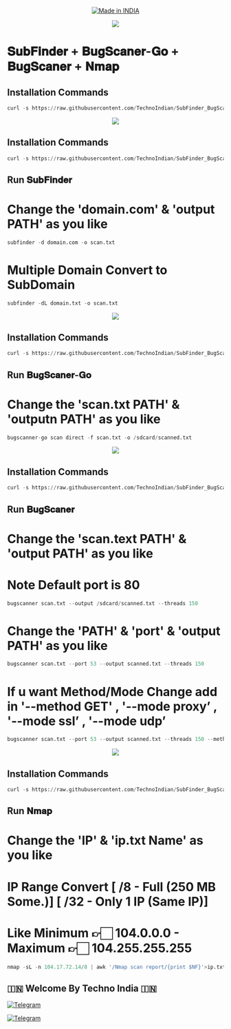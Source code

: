 <p align="center">
<a href="https://t.me/rktechnoindians"><img title="Made in INDIA" src="https://img.shields.io/badge/MADE%20IN-INDIA-SCRIPT?colorA=%23ff8100&colorB=%23017e40&colorC=%23ff0000&style=for-the-badge"></a>
</p>

<a name="readme-top"></a>


<p align="center"> 
<a href="https://t.me/rktechnoindians"><img src="https://readme-typing-svg.herokuapp.com?font=Fira+Code&weight=800&size=35&pause=1000&color=F727EF&center=true&vCenter=true&random=false&width=435&lines=𝐀𝐥𝐥-𝐢𝐧-𝐎𝐧𝐞" /></a>
 </p>
 
# 𝐒𝐮𝐛𝐅𝐢𝐧𝐝𝐞𝐫 + 𝐁𝐮𝐠𝐒𝐜𝐚𝐧𝐞𝐫-𝐆𝐨 + 𝐁𝐮𝐠𝐒𝐜𝐚𝐧𝐞𝐫 + 𝐍𝐦𝐚𝐩


## Installation Commands
```python
curl -s https://raw.githubusercontent.com/TechnoIndian/SubFinder_BugScaner_BugScaner-Go_Nmap/main/All-in-One.sh | bash
```



<p align="center"> 
<a href="https://t.me/rktechnoindians"><img src="https://readme-typing-svg.herokuapp.com?font=Fira+Code&weight=800&size=35&pause=1000&color=F74848&center=true&vCenter=true&random=false&width=435&lines=𝐒𝐮𝐛𝐅𝐢𝐧𝐝𝐞𝐫-𝐢𝐧-𝐓𝐞𝐫𝐦𝐮𝐱" /></a>
 </p>


## Installation Commands
```python
curl -s https://raw.githubusercontent.com/TechnoIndian/SubFinder_BugScaner_BugScaner-Go_Nmap/main/SubFinder-in-Termux.sh | bash
```

## Run 𝐒𝐮𝐛𝐅𝐢𝐧𝐝𝐞𝐫
# Change the 'domain.com' & 'output PATH' as you like
```python
subfinder -d domain.com -o scan.txt
```
# Multiple Domain Convert to SubDomain
```python
subfinder -dL domain.txt -o scan.txt
```

<p align="center"> 
<a href="https://t.me/rktechnoindians"><img src="https://readme-typing-svg.herokuapp.com?font=Fira+Code&weight=800&size=35&pause=1000&color=F74848&center=true&vCenter=true&random=false&width=435&lines=𝐁𝐮𝐠𝐒𝐜𝐚𝐧𝐞𝐫-𝐆𝐨-𝐢𝐧-𝐓𝐞𝐫𝐦𝐮𝐱" /></a>
 </p>


 ## Installation Commands
```python
curl -s https://raw.githubusercontent.com/TechnoIndian/SubFinder_BugScaner_BugScaner-Go_Nmap/main/BugScaner-Go-in-Termux.sh | bash
```

## Run 𝐁𝐮𝐠𝐒𝐜𝐚𝐧𝐞𝐫-𝐆𝐨
# Change the 'scan.txt PATH' & 'outputn PATH' as you like
```python
bugscanner-go scan direct -f scan.txt -o /sdcard/scanned.txt
```

<p align="center"> 
<a href="https://t.me/rktechnoindians"><img src="https://readme-typing-svg.herokuapp.com?font=Fira+Code&weight=800&size=35&pause=1000&color=F74848&center=true&vCenter=true&random=false&width=435&lines=𝐁𝐮𝐠𝐒𝐜𝐚𝐧𝐞𝐫-𝐢𝐧-𝐓𝐞𝐫𝐦𝐮𝐱" /></a>
 </p>


 ## Installation Commands
```python
curl -s https://raw.githubusercontent.com/TechnoIndian/SubFinder_BugScaner_BugScaner-Go_Nmap/main/BugScaner-in-Termux.sh | bash
```

## Run 𝐁𝐮𝐠𝐒𝐜𝐚𝐧𝐞𝐫
# Change the 'scan.text PATH' & 'output PATH' as you like
# Note Default port is 80
```python
bugscanner scan.txt --output /sdcard/scanned.txt --threads 150
```

# Change the 'PATH' & 'port' & 'output PATH' as you like
```python
bugscanner scan.txt --port 53 --output scanned.txt --threads 150
```

# If u want Method/Mode Change add in '--method GET' , '--mode proxy’ , '--mode ssl’ , '--mode udp’
```python
bugscanner scan.txt --port 53 --output scanned.txt --threads 150 --method GET
```


<p align="center"> 
<a href="https://t.me/rktechnoindians"><img src="https://readme-typing-svg.herokuapp.com?font=Fira+Code&weight=800&size=35&pause=1000&color=F74848&center=true&vCenter=true&random=false&width=435&lines=𝐍𝐦𝐚𝐩-𝐢𝐧-𝐓𝐞𝐫𝐦𝐮𝐱" /></a>
 </p>


 ## Installation Commands
```python
curl -s https://raw.githubusercontent.com/TechnoIndian/SubFinder_BugScaner_BugScaner-Go_Nmap/main/Nmap-in-Termux.sh | bash
```

## Run 𝐍𝐦𝐚𝐩
# Change the 'IP' & 'ip.txt Name' as you like
# IP Range Convert [ /8 - Full (250 MB Some.)] [ /32 - Only 1 IP (Same IP)]
# Like Minimum 👉🏻  104.0.0.0 - Maximum 👉🏻  104.255.255.255                    
```python
nmap -sL -n 104.17.72.14/8 | awk '/Nmap scan report/{print $NF}'>ip.txt
```


## 🇮🇳 Welcome By Techno India 🇮🇳

[![Telegram](https://img.shields.io/badge/TELEGRAM-CHANNEL-red?style=for-the-badge&logo=telegram)](https://t.me/rktechnoindians)
  </a><p>
[![Telegram](https://img.shields.io/badge/TELEGRAM-OWNER-red?style=for-the-badge&logo=telegram)](https://t.me/RK_TECHNO_INDIA)
</p>
